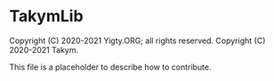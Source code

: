 # TakymLib
Copyright (C) 2020-2021 Yigty.ORG; all rights reserved.
Copyright (C) 2020-2021 Takym.

This file is a placeholder to describe how to contribute.
